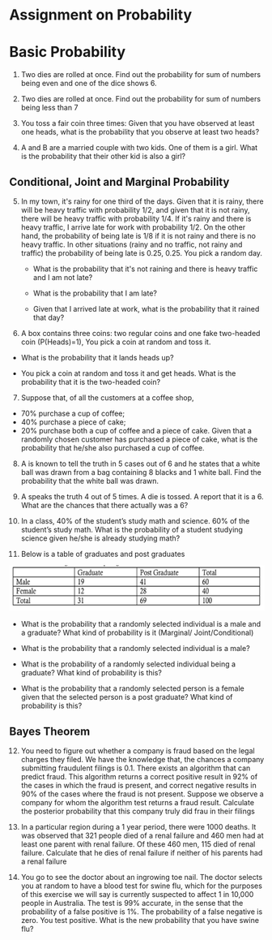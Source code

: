 # Assignment on Probability

# Basic Probability

1. Two dies are rolled at once. Find out the probability for sum of numbers being even and one of the dice shows 6.

2. Two dies are rolled at once. Find out the probability for sum of numbers being less than 7

3. You toss a fair coin three times: Given that you have observed at least one heads, what is the probability that you observe at least two heads?

4. A and B are a married couple with two kids. One of them is a girl. What is the probability that their other kid is also a girl?

## Conditional, Joint and Marginal Probability

5. In my town, it's rainy for one third of the days. Given that it is rainy, there will be heavy traffic with probability 1/2, and given that it is not rainy, there will be heavy traffic with probability 1/4. If it's rainy and there is heavy traffic, I arrive late for work with probability 1/2. On the other hand, the probability of being late is 1/8 if it is not rainy and there is no heavy traffic. In other situations (rainy and no traffic, not rainy and traffic) the probability of being late is 0.25, 0.25. You pick a random day.
   * What is the probability that it's not raining and there is heavy traffic and I am not late?
  
   * What is the probability that I am late?
  
   * Given that I arrived late at work, what is the probability that it rained that day?

6. A box contains three coins: two regular coins and one fake two-headed coin (P(Heads)=1), You pick a coin at random and toss it.
  * What is the probability that it lands heads up?
  
  * You pick a coin at random and toss it and get heads. What is the probability that it is the two-headed coin?
  
 
 7. Suppose that, of all the customers at a coffee shop,
  * 70% purchase a cup of coffee;
  * 40% purchase a piece of cake;
  * 20% purchase both a cup of coffee and a piece of cake. Given that a randomly chosen customer has purchased a piece of cake, what is     the probability that he/she also purchased a cup of coffee.

8. A is known to tell the truth in 5 cases out of 6 and he states that a white ball was drawn from a bag containing 8 blacks and 1 white ball. Find the probability that the white ball was drawn.

9. A speaks the truth 4 out of 5 times. A die is tossed. A report that it is a 6. What are the chances that there actually was a 6?

10. In a class, 40% of the student’s study math and science. 60% of the student’s study math. What is the probability of a student studying science given he/she is already studying math?

11. Below is a table of graduates and post graduates

![picture alt](https://github.com/Sailendra-R-D/Assignments/blob/master/Assignment%20on%20Probability/11Q%20table.png "T11Q")

  * What is the probability that a randomly selected individual is a male and a graduate? What kind of probability is it (Marginal/         Joint/Conditional)
 
  * What is the probability that a randomly selected individual is a male?

  * What is the probability of a randomly selected individual being a graduate? What kind of probability is this?
 
  * What is the probability that a randomly selected person is a female given that the selected person is a post graduate? What kind of     probability is this?

## Bayes Theorem

12. You need to figure out whether a company is fraud based on the legal charges they filed. We have the knowledge that, the chances a company submitting fraudulent filings is 0.1. There exists an algorithm that can predict fraud. This algorithm returns a correct positive result in 92% of the cases in which the fraud is present, and correct negative results in 90% of the cases where the fraud is not present. Suppose we observe a company for whom the algorithm test returns a fraud result. Calculate the posterior probability that this company truly did frau in their filings

13. In a particular region during a 1 year period, there were 1000 deaths. It was observed that 321 people died of a renal failure and 460 men had at least one parent with renal failure. Of these 460 men, 115 died of renal failure. Calculate that he dies of renal failure if neither of his parents had a renal failure

14. You go to see the doctor about an ingrowing toe nail. The doctor selects you at random to have a blood test for swine flu, which for the purposes of this exercise we will say is currently suspected to affect 1 in 10,000 people in Australia. The test is 99% accurate, in the sense that the probability of a false positive is 1%. The probability of a false negative is zero. You test positive. What is the new probability that you have swine flu?

